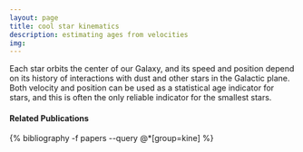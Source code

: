 ```yaml
---
layout: page
title: cool star kinematics
description: estimating ages from velocities
img:
---
```


Each star orbits the center of our Galaxy, and its speed and position depend on its history of interactions with dust and other stars in the Galactic plane. Both velocity and position can be used as a statistical age indicator for stars, and this is often the only reliable indicator for the smallest stars.

#### Related Publications

{% bibliography -f papers --query @*[group=kine] %}